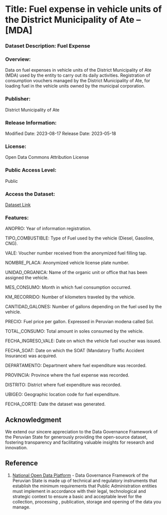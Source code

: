 # Title: Fuel expense in vehicle units of the District Municipality of Ate – [MDA]

### Dataset Description: Fuel Expense

### Overview: 
Data on fuel expenses in vehicle units of the District Municipality of Ate (MDA) used by the entity to carry out its daily activities. Registration of consumption vouchers managed by the District Municipality of Ate, for loading fuel in the vehicle units owned by the municipal corporation.

### Publisher:
District Municipality of Ate

### Release Information:
Modified Date: 2023-08-17
Release Date:	2023-05-18

### License:
Open Data Commons Attribution License

### Public Access Level:
Public

### Access the Dataset: 
[Dataset Link](https://www.datosabiertos.gob.pe/dataset/gasto-de-combustible-en-unidades-vehiculares-de-la-municipalidad-distrital-de-ate-%E2%80%93-mda)

### Features:

ANOPRO: Year of information registration.

TIPO_COMBUSTIBLE: Type of Fuel used by the vehicle (Diesel, Gasoline, CNG).

VALE: Voucher number received from the anonymized fuel filling tap.

NOMBRE_PLACA: Anonymized vehicle license plate number.

UNIDAD_ORGANICA: Name of the organic unit or office that has been assigned the vehicle.

MES_CONSUMO: Month in which fuel consumption occurred.

KM_RECORRIDO: Number of kilometers traveled by the vehicle.

CANTIDAD_GALONES: Number of gallons depending on the fuel used by the vehicle.

PRECIO: Fuel price per gallon. Expressed in Peruvian modena called Sol.

TOTAL_CONSUMO: Total amount in soles consumed by the vehicle.

FECHA_INGRESO_VALE: Date on which the vehicle fuel voucher was issued.

FECHA_SOAT: Date on which the SOAT (Mandatory Traffic Accident Insurance) was acquired.

DEPARTAMENTO: Department where fuel expenditure was recorded.

PROVINCIA: Province where the fuel expense was recorded.

DISTRITO: District where fuel expenditure was recorded.

UBIGEO: Geographic location code for fuel expenditure.

FECHA_CORTE: Date the dataset was generated.

## Acknowledgment
We extend our sincere appreciation to the Data Governance Framework of the Peruvian State for generously providing the open-source dataset, fostering transparency and facilitating valuable insights for research and innovation.

## Reference
1. [National Open Data Platform](https://www.datosabiertos.gob.pe/) - Data Governance Framework of the Peruvian State is made up of technical and regulatory instruments that establish the minimum requirements that Public Administration entities must implement in accordance with their legal, technological and strategic context to ensure a basic and acceptable level for the collection, processing , publication, storage and opening of the data you manage.
